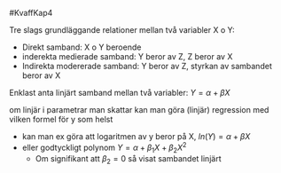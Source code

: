 #KvaffKap4 

Tre slags grundläggande relationer mellan två variabler X o Y:
- Direkt samband: X o Y beroende
- inderekta medierade samband: Y beror av Z, Z beror av X
- Indirekta modererade samband: Y beror av Z, styrkan av sambandet beror av X

Enklast anta linjärt samband mellan två variabler: $Y = \alpha + \beta X$ 

om linjär i parametrar man skattar kan man göra (linjär) regression med vilken formel för y som helst 
- kan man ex göra att logaritmen av y beror på X, $ln(Y) = \alpha + \beta X$
- eller godtyckligt polynom $Y = \alpha + \beta_1 X + \beta_2 X^2$
	- Om signifikant att $\beta_2 = 0$ så visat sambandet linjärt


